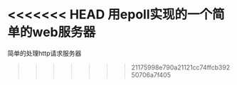 <<<<<<< HEAD
用epoll实现的一个简单的web服务器
=======
简单的处理http请求服务器
>>>>>>> 21175998e790a21121cc74ffcb39250706a7f405
